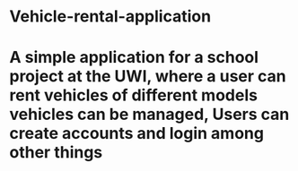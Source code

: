 # Vehicle-rental-application

# A simple application for a school project at the UWI, where a user can rent vehicles of different models vehicles can be managed, Users can create accounts and login among other things
